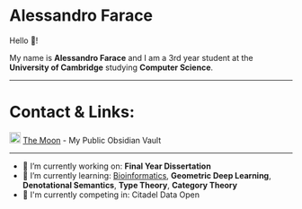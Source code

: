 # **Alessandro Farace** 
Hello 👋!

My name is **Alessandro Farace** and I am a 3rd year student at the **University of Cambridge** studying **Computer Science**.

---
# Contact & Links:
<img src="https://avatars.githubusercontent.com/u/65011256?s=200&v=4" alt="obsidian" width="20"/> [The Moon](https://publish.obsidian.md/afv) - My Public Obsidian Vault

---

- 🔭 I’m currently working on: **Final Year Dissertation**
- 🌱 I’m currently learning: [Bioinformatics](https://github.com/A-F-V/Bioinformatics), **Geometric Deep Learning**, **Denotational Semantics**, **Type Theory**, **Category Theory**
- 💪 I'm currently competing in: Citadel Data Open
